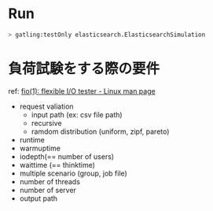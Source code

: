 # Run

```bash
> gatling:testOnly elasticsearch.ElasticsearchSimulation
```

# 負荷試験をする際の要件
ref: [fio(1): flexible I/O tester - Linux man page](https://linux.die.net/man/1/fio)

- request valiation
  - input path (ex: csv file path)
  - recursive
  - ramdom distribution (uniform, zipf, pareto)
- runtime
- warmuptime
- iodepth(== number of users)
- waittime (== thinktime)
- multiple scenario (group, job file)
- number of threads
- number of server
- output path
